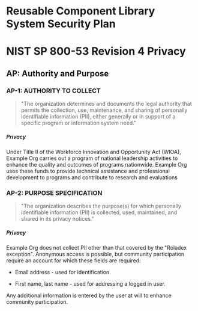 # Reusable Component Library System Security Plan

# NIST SP 800-53 Revision 4 Privacy

## AP: Authority and Purpose

### AP-1: AUTHORITY TO COLLECT

> "The organization determines and documents the legal authority that permits the
> collection, use, maintenance, and sharing of personally identifiable information
> (PII), either generally or in support of a specific program or information system
> need."

##### Privacy

Under Title II of the Workforce Innovation and Opportunity Act (WIOA), Example Org
carries out a program of national leadership activities to enhance the quality and
outcomes of programs nationwide. Example Org uses these
funds to provide technical assistance and professional development to programs and
contribute to research and evaluations


### AP-2: PURPOSE SPECIFICATION

> "The organization describes the purpose(s) for which personally identifiable
> information (PII) is collected, used, maintained, and shared in its privacy notices."

##### Privacy

Example Org does not collect PII other than that covered by the "Roladex
exception".  Anonymous access is possible, but community participation require an
account for which these fields are required:

* Email address -  used for identification.

* First name, last name - used for addressing a logged in user.

Any additional information is entered by the user at will to enhance community
participation.



